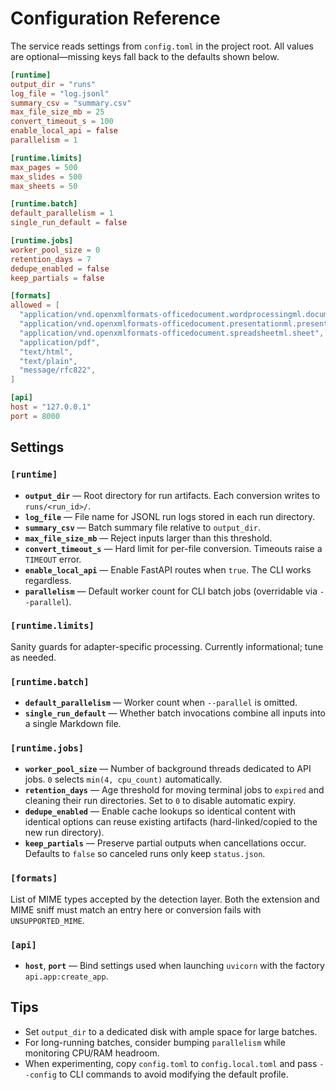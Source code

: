 # Configuration Reference

The service reads settings from `config.toml` in the project root. All values are optional—missing
keys fall back to the defaults shown below.

```toml
[runtime]
output_dir = "runs"
log_file = "log.jsonl"
summary_csv = "summary.csv"
max_file_size_mb = 25
convert_timeout_s = 100
enable_local_api = false
parallelism = 1

[runtime.limits]
max_pages = 500
max_slides = 500
max_sheets = 50

[runtime.batch]
default_parallelism = 1
single_run_default = false

[runtime.jobs]
worker_pool_size = 0
retention_days = 7
dedupe_enabled = false
keep_partials = false

[formats]
allowed = [
  "application/vnd.openxmlformats-officedocument.wordprocessingml.document",
  "application/vnd.openxmlformats-officedocument.presentationml.presentation",
  "application/vnd.openxmlformats-officedocument.spreadsheetml.sheet",
  "application/pdf",
  "text/html",
  "text/plain",
  "message/rfc822",
]

[api]
host = "127.0.0.1"
port = 8000
```

## Settings

### `[runtime]`

- **`output_dir`** — Root directory for run artifacts. Each conversion writes to `runs/<run_id>/`.
- **`log_file`** — File name for JSONL run logs stored in each run directory.
- **`summary_csv`** — Batch summary file relative to `output_dir`.
- **`max_file_size_mb`** — Reject inputs larger than this threshold.
- **`convert_timeout_s`** — Hard limit for per-file conversion. Timeouts raise a `TIMEOUT` error.
- **`enable_local_api`** — Enable FastAPI routes when `true`. The CLI works regardless.
- **`parallelism`** — Default worker count for CLI batch jobs (overridable via `--parallel`).

### `[runtime.limits]`

Sanity guards for adapter-specific processing. Currently informational; tune as needed.

### `[runtime.batch]`

- **`default_parallelism`** — Worker count when `--parallel` is omitted.
- **`single_run_default`** — Whether batch invocations combine all inputs into a single Markdown file.

### `[runtime.jobs]`

- **`worker_pool_size`** — Number of background threads dedicated to API jobs. `0` selects
  `min(4, cpu_count)` automatically.
- **`retention_days`** — Age threshold for moving terminal jobs to `expired` and cleaning their run
  directories. Set to `0` to disable automatic expiry.
- **`dedupe_enabled`** — Enable cache lookups so identical content with identical options can reuse
  existing artifacts (hard-linked/copied to the new run directory).
- **`keep_partials`** — Preserve partial outputs when cancellations occur. Defaults to `false` so
  canceled runs only keep `status.json`.

### `[formats]`

List of MIME types accepted by the detection layer. Both the extension and MIME sniff must match an
entry here or conversion fails with `UNSUPPORTED_MIME`.

### `[api]`

- **`host`**, **`port`** — Bind settings used when launching `uvicorn` with the factory
  `api.app:create_app`.

## Tips

- Set `output_dir` to a dedicated disk with ample space for large batches.
- For long-running batches, consider bumping `parallelism` while monitoring CPU/RAM headroom.
- When experimenting, copy `config.toml` to `config.local.toml` and pass `--config` to CLI commands to
  avoid modifying the default profile.
